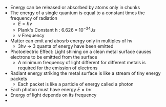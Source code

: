 - Energy can be released or absorbed by atoms only in chunks
- The energy of a single quantum is equal to a constant times the frequency of radiation
	- $E=h\nu$
	- Plank's Constant h : $6.626\times10^{-34}Js$
	- $\nu$ Frequency
- Matter can emit and abosrb energy only in multiples of hv
	- 3hv -> 3 quanta of energy have been emitted
- Photoelectric Effect: Light shining on a clean metal surface causes electrons to be emittted from the surface
	- A minimum frequency of light different for different metals is required for the emission of electrons
- Radiant energy striking the metal surface is like a stream of tiny energy packets
	- Each packet is like a particle of energy called a photon
- Each photon must have energy $E=h\nu$
- Energy of light depends on its frequency
- 